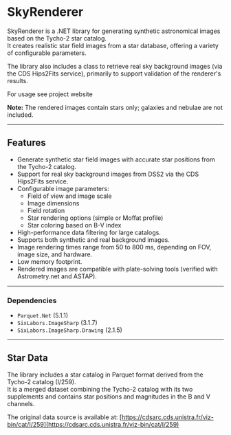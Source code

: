# SkyRenderer

SkyRenderer is a .NET library for generating synthetic astronomical images based on the Tycho-2 star catalog.  
It creates realistic star field images from a star database, offering a variety of configurable parameters.

The library also includes a class to retrieve real sky background images (via the CDS Hips2Fits service), primarily to support validation of the renderer's results.

For usage see project website

**Note:** The rendered images contain stars only; galaxies and nebulae are not included.

---

## Features

- Generate synthetic star field images with accurate star positions from the Tycho-2 catalog.
- Support for real sky background images from DSS2 via the CDS Hips2Fits service.
- Configurable image parameters:
  - Field of view and image scale
  - Image dimensions
  - Field rotation
  - Star rendering options (simple or Moffat profile)
  - Star coloring based on B-V index
- High-performance data filtering for large catalogs.
- Supports both synthetic and real background images.
- Image rendering times range from 50 to 800 ms, depending on FOV, image size, and hardware.
- Low memory footprint.
- Rendered images are compatible with plate-solving tools (verified with Astrometry.net and ASTAP).

---

### Dependencies

- `Parquet.Net` (5.1.1)
- `SixLabors.ImageSharp` (3.1.7)
- `SixLabors.ImageSharp.Drawing` (2.1.5)

---

## Star Data

The library includes a star catalog in Parquet format derived from the Tycho-2 catalog (I/259).  
It is a merged dataset combining the Tycho-2 catalog with its two supplements and contains star positions and magnitudes in the B and V channels.

The original data source is available at: [https://cdsarc.cds.unistra.fr/viz-bin/cat/I/259](https://cdsarc.cds.unistra.fr/viz-bin/cat/I/259)
